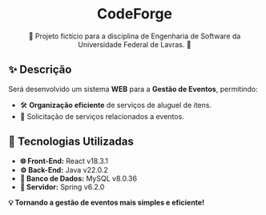 <h1 align="center">CodeForge</h1>
<p align="center">  
🎉 Projeto fictício para a disciplina de Engenharia de Software da Universidade Federal de Lavras. 🎉  
</p>

## **✨ Descrição**  
Será desenvolvido um sistema **WEB** para a **Gestão de Eventos**, permitindo:  
- 🛠️ **Organização eficiente** de serviços de aluguel de itens.  
- 🎈 Solicitação de serviços relacionados a eventos.  


## **🚀 Tecnologias Utilizadas**  
- **🌐 Front-End:** React v18.3.1  
- **⚙️ Back-End:** Java v22.0.2  
- **💾 Banco de Dados:** MySQL v8.0.36  
- **📡 Servidor:** Spring v6.2.0  


**💡 Tornando a gestão de eventos mais simples e eficiente!**
